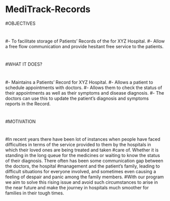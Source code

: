 # MediTrack-Records
#OBJECTIVES
#
#-	To facilitate storage of Patients’ Records of the for XYZ Hospital.
#-	Allow a free flow communication and provide hesitant free service to the patients.
#
#WHAT IT DOES?
#
#-	Maintains a Patients’ Record for XYZ Hospital.
#-	Allows a patient to schedule appointments with doctors.
#-	Allows them to check the status of their appointments as well as their symptoms and disease diagnosis.
#-	The doctors can use this to update the patient’s diagnosis and symptoms reports in the Record.
#
#MOTIVATION
#
#In recent years there have been lot of instances when people have faced difficulties in terms of the service provided to them by the hospitals in which their loved ones are being treated and taken #care of. Whether it is standing in the long queue for the medicines or waiting to know the status of their diagnosis. There often has been some communication gap between the doctors, the hospital #management and the patient’s family, leading to difficult situations for everyone involved, and sometimes even causing a feeling of despair and panic among the family members. 
#With our program we aim to solve this rising issue and avoid such circumstances to arise in the near future and make the journey in hospitals much smoother for families in their tough times.
